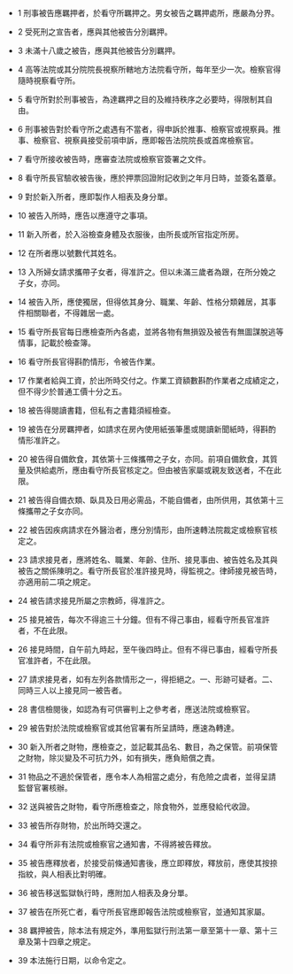 * 1 刑事被告應羈押者，於看守所羈押之。男女被告之羈押處所，應嚴為分界。

* 2 受死刑之宣告者，應與其他被告分別羈押。

* 3 未滿十八歲之被告，應與其他被告分別羈押。

* 4 高等法院或其分院院長視察所轄地方法院看守所，每年至少一次。檢察官得隨時視察看守所。

* 5 看守所對於刑事被告，為達羈押之目的及維持秩序之必要時，得限制其自由。

* 6 刑事被告對於看守所之處遇有不當者，得申訴於推事、檢察官或視察員。推事、檢察官、視察員接受前項申訴，應即報告法院院長或首席檢察官。

* 7 看守所接收被告時，應審查法院或檢察官簽署之文件。

* 8 看守所長官驗收被告後，應於押票回證附記收到之年月日時，並簽名蓋章。

* 9 對於新入所者，應即製作人相表及身分單。

* 10 被告入所時，應告以應遵守之事項。

* 11 新入所者，於入浴檢查身體及衣服後，由所長或所官指定所房。

* 12 在所者應以號數代其姓名。

* 13 入所婦女請求攜帶子女者，得准許之。但以未滿三歲者為跟，在所分娩之子女，亦同。

* 14 被告入所，應使獨居，但得依其身分、職業、年齡、性格分類雜居，其事件相關聯者，不得雜居一處。

* 15 看守所長官每日應檢查所內各處，並將各物有無損毀及被告有無圖謀脫逃等情事，記載於檢查簿。

* 16 看守所長官得斟酌情形，令被告作業。

* 17 作業者給與工資，於出所時交付之。作業工資額數斟酌作業者之成績定之，但不得少於普通工價十分之五。

* 18 被告得閱讀書籍，但私有之書籍須經檢查。

* 19 被告在分房羈押者，如請求在房內使用紙張筆墨或閱讀新聞紙時，得斟酌情形准許之。

* 20 被告得自備飲食，其依第十三條攜帶之子女，亦同。前項自備飲食，其質量及供給處所，應由看守所長官核定之。但由被告家屬或親友致送者，不在此限。

* 21 被告得自備衣類、臥具及日用必需品，不能自備者，由所供用，其依第十三條攜帶之子女亦同。

* 22 被告因疾病請求在外醫治者，應分別情形，由所速轉法院裁定或檢察官核定之。

* 23 請求接見者，應將姓名、職業、年齡、住所、接見事由、被告姓名及其與被告之關係陳明之。看守所長官於准許接見時，得監視之。律師接見被告時，亦適用前二項之規定。

* 24 被告請求接見所屬之宗教師，得准許之。

* 25 接見被告，每次不得逾三十分鐘。但有不得己事由，經看守所長官准許者，不在此限。

* 26 接見時間，自午前九時起，至午後四時止。但有不得已事由，經看守所長官准許者，不在此限。

* 27 請求接見者，如有左列各款情形之一，得拒絕之。一、形跡可疑者。二、同時三人以上接見同一被告者。

* 28 書信檢閱後，如認為有可供審判上之參考者，應送法院或檢察官。

* 29 被告對於法院或檢察官或其他官署有所呈請時，應速為轉達。

* 30 新入所者之財物，應檢查之，並記載其品名、數目，為之保管。前項保管之財物，除災變及不可抗力外，如有損失，應負賠償之責。

* 31 物品之不適於保管者，應令本人為相當之處分，有危險之虞者，並得呈請監督官署核辦。

* 32 送與被告之財物，看守所應檢查之，除食物外，並應發給代收證。

* 33 被告所存財物，於出所時交還之。

* 34 看守所非有法院或檢察官之通知書，不得將被告釋放。

* 35 被告應釋放者，於接受前條通知書後，應立即釋放，釋放前，應使其按捺指紋，與人相表比對明確。

* 36 被告移送監獄執行時，應附加人相表及身分單。

* 37 被告在所死亡者，看守所長官應即報告法院或檢察官，並通知其家屬。

* 38 羈押被告，除本法有規定外，準用監獄行刑法第一章至第十一章、第十三章及第十四章之規定。

* 39 本法施行日期，以命令定之。

